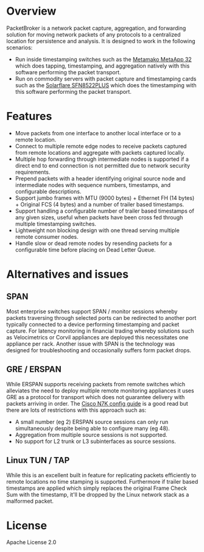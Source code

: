 # Overview
PacketBroker is a network packet capture, aggregation, and forwarding solution for moving network packets of any protocols to a centralized location for persistence and analysis.
It is designed to work in the following scenarios:
* Run inside timestamping switches such as the [Metamako MetaApp 32](https://www.metamako.com/products/metaapp-32.html) which does tapping, timestamping, and aggregation natively with this software performing the packet transport.
* Run on commodity servers with packet capture and timestamping cards such as the [Solarflare SFN8522PLUS](https://www.solarflare.com/Media/Default/PDFs/SF-116323-CD-LATEST_Solarflare_SFN8522-PLUS_Product_Brief.pdf) which does the timestamping with this software performing the packet transport.

# Features
* Move packets from one interface to another local interface or to a remote location.
* Connect to multiple remote edge nodes to receive packets captured from remote locations and aggregate with packets captured locally.
* Multiple hop forwarding through intermediate nodes is supported if a direct end to end connection is not permitted due to network security requirements.      
* Prepend packets with a header identifying original source node and intermediate nodes with sequence numbers, timestamps, and configurable descriptions.
* Support jumbo frames with MTU (9000 bytes) + Ethernet FH (14 bytes) + Original FCS (4 bytes) and a number of trailer based timestamps.
* Support handling a configurable number of trailer based timestamps of any given sizes, useful when packets have been cross fed through multiple timestamping switches.
* Lightweight non blocking design with one thread serving multiple remote consumer nodes. 
* Handle slow or dead remote nodes by resending packets for a configurable time before placing on Dead Letter Queue.

# Alternatives and issues
## SPAN
Most enterprise switches support SPAN / monitor sessions whereby packets traversing through selected ports can be redirected to another port typically connected to a device performing timestamping and packet capture.
For latency monitoring in financial trading whereby solutions such as Velocimetrics or Corvil appliances are deployed this necessitates one appliance per rack.
Another issue with SPAN is the technology was designed for troubleshooting and occasionally suffers form packet drops.

## GRE / ERSPAN
While ERSPAN supports receiving packets from remote switches which alleviates the need to deploy multiple remote monitoring appliances it uses GRE as a protocol for transport which does not guarantee delivery with packets arriving in order.
The [Cisco N7K config guide](https://www.cisco.com/c/en/us/td/docs/switches/datacenter/sw/5_x/nx-os/system_management/configuration/guide/sm_nx_os_cg/sm_erspan.html) is a good read but there are lots of restrictions with this approach such as:
* A small number (eg 2) ERSPAN source sessions can only run simultaneously despite being able to configure many (eg 48).
* Aggregation from multiple source sessions is not supported.
* No support for L2 trunk or L3 subinterfaces as source sessions.

## Linux TUN / TAP
While this is an excellent built in feature for replicating packets efficiently to remote locations no time stamping is supported.  Furthermore if trailer based timestamps are applied which simply replaces the original Frame Check Sum with the timestamp, it'll be dropped by the Linux network stack as a malformed packet.

# License
Apache License 2.0